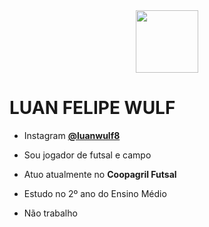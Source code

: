 <div align="center">
 <img src="https://cdn-icons-png.flaticon.com/512/53/53283.png" height="100">
</div>

# LUAN FELIPE WULF
 
- Instagram [**@luanwulf8**](https://www.instagram.com/@luanwulf8)
  
- Sou jogador de futsal e campo
  
- Atuo atualmente no **Coopagril Futsal**
  
- Estudo no 2º ano do Ensino Médio
  
- Não trabalho
